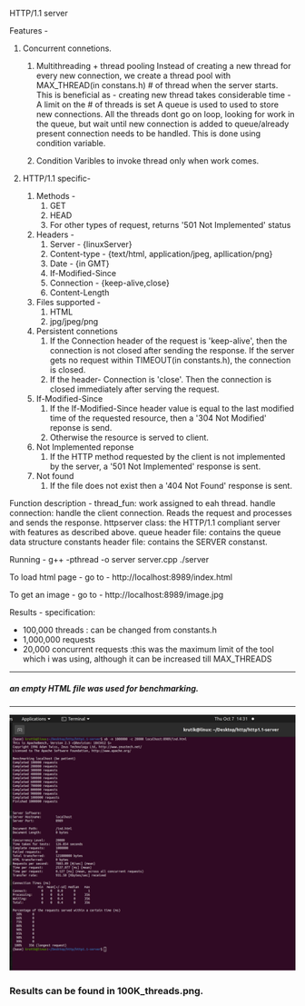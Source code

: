 HTTP/1.1 server

Features - 
1. Concurrent connetions.
    1. Multithreading + thread pooling
    Instead of creating a new thread for every new connection, we create a thread pool with MAX_THREAD(in constans.h) # of thread when the server starts.
    This is beneficial as - creating new thread takes considerable time
                          - A limit on the # of threads is set
    A queue is used to used to store new connections.
    All the threads dont go on loop, looking for work in the queue, but wait until new connection is added to queue/already present connection needs to be handled. This is done using condition variable.
     

    2. Condition Varibles to invoke thread only when work comes.

2. HTTP/1.1 specific-
    1. Methods -
        1. GET
        2. HEAD
        3. For other types of request, returns '501 Not Implemented' status
    2. Headers - 
        1. Server - {linuxServer}
        2. Content-type - {text/html, application/jpeg, apllication/png}
        3. Date - {in GMT}
        4. If-Modified-Since
        5. Connection - {keep-alive,close}
        6. Content-Length
    3. Files supported -
        1. HTML
        2. jpg/jpeg/png
    4. Persistent connetions 
        1. If the Connection header of the request is 'keep-alive', then the connection is not closed after sending the response. If the server gets no request within TIMEOUT(in constants.h), the connection is closed.
        2. If the header- Connection is 'close'. Then the connection is closed immediately after serving the request.
    5. If-Modified-Since
        1. If the If-Modified-Since header value is equal to the last modified time of the requested resource, then a '304 Not Modified' reponse is send.
        2. Otherwise the resource is served to client.
    6. Not Implemented reponse
        1. If the HTTP method requested by the client is not implemented by the server, a '501 Not Implemented' response is sent.
    7. Not found
        1. If the file does not exist then a '404 Not Found' response is sent.


Function description - 
thread_fun: work assigned to eah thread.
handle connection: handle the client connection. Reads the request and processes and sends the response.
httpserver class: the HTTP/1.1 compliant server with features as described above.
queue header file: contains the queue data structure
constants header file: contains the SERVER constanst. 

Running - 
g++ -pthread -o server server.cpp
./server

To load html page -
go to - http://localhost:8989/index.html

To get an image - 
go to - http://localhost:8989/image.jpg

Results - 
specification:
- 100,000 threads   : can be changed from constants.h
- 1,000,000 requests
- 20,000 concurrent requests    :this was the maximum limit of the tool which i was using, although it can be increased till MAX_THREADS
---
##### an empty HTML file was used for benchmarking.
---
![HTTP SERVER RESULTS](100k_threads.png "Results for the above specifications")

### Results can be found in 100K_threads.png.